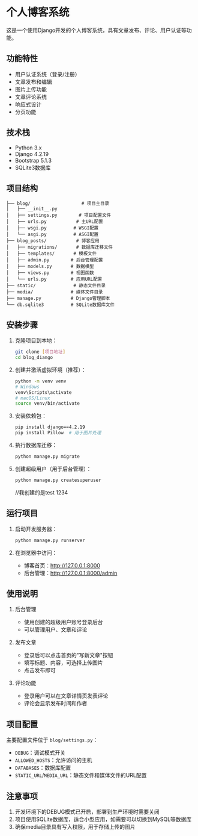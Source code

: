 # 个人博客系统

这是一个使用Django开发的个人博客系统，具有文章发布、评论、用户认证等功能。

## 功能特性

- 用户认证系统（登录/注册）
- 文章发布和编辑
- 图片上传功能
- 文章评论系统
- 响应式设计
- 分页功能

## 技术栈

- Python 3.x
- Django 4.2.19
- Bootstrap 5.1.3
- SQLite3数据库

## 项目结构

```
├── blog/                   # 项目主目录
│   ├── __init__.py
│   ├── settings.py        # 项目配置文件
│   ├── urls.py           # 主URL配置
│   ├── wsgi.py          # WSGI配置
│   └── asgi.py          # ASGI配置
├── blog_posts/           # 博客应用
│   ├── migrations/       # 数据库迁移文件
│   ├── templates/       # 模板文件
│   ├── admin.py        # 后台管理配置
│   ├── models.py       # 数据模型
│   ├── views.py        # 视图函数
│   └── urls.py         # 应用URL配置
├── static/              # 静态文件目录
├── media/              # 媒体文件目录
├── manage.py           # Django管理脚本
└── db.sqlite3          # SQLite数据库文件
```

## 安装步骤

1. 克隆项目到本地：
   ```bash
   git clone [项目地址]
   cd blog_diango
   ```

2. 创建并激活虚拟环境（推荐）：
   ```bash
   python -m venv venv
   # Windows
   venv\Scripts\activate
   # macOS/Linux
   source venv/bin/activate
   ```

3. 安装依赖包：
   ```bash
   pip install django==4.2.19
   pip install Pillow  # 用于图片处理
   ```

4. 执行数据库迁移：
   ```bash
   python manage.py migrate
   ```

5. 创建超级用户（用于后台管理）：
   ```bash
   python manage.py createsuperuser
   ```
    //我创建的是test 1234
## 运行项目

1. 启动开发服务器：
   ```bash
   python manage.py runserver
   ```

2. 在浏览器中访问：
   - 博客首页：http://127.0.0.1:8000
   - 后台管理：http://127.0.0.1:8000/admin

## 使用说明

1. 后台管理
   - 使用创建的超级用户账号登录后台
   - 可以管理用户、文章和评论

2. 发布文章
   - 登录后可以点击首页的"写新文章"按钮
   - 填写标题、内容，可选择上传图片
   - 点击发布即可

3. 评论功能
   - 登录用户可以在文章详情页发表评论
   - 评论会显示发布时间和作者

## 项目配置

主要配置文件位于 `blog/settings.py`：

- `DEBUG`：调试模式开关
- `ALLOWED_HOSTS`：允许访问的主机
- `DATABASES`：数据库配置
- `STATIC_URL`/`MEDIA_URL`：静态文件和媒体文件的URL配置

## 注意事项

1. 开发环境下的DEBUG模式已开启，部署到生产环境时需要关闭
2. 项目使用SQLite数据库，适合小型应用，如需要可以切换到MySQL等数据库
3. 确保media目录具有写入权限，用于存储上传的图片
